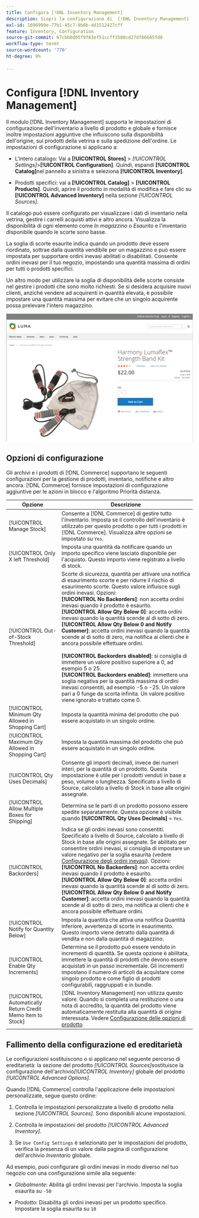 ```yaml
---
title: Configura [!DNL Inventory Management]
description: Scopri la configurazione di  [!DNL Inventory Management]  opzioni che determinano la disponibilità dell'origine, i prodotti di vetrina e la spedizione dell'ordine.
exl-id: 1696999e-77b1-45c7-9b0b-dd1512427cff
feature: Inventory, Configuration
source-git-commit: 67cbb0d05f9f63ef51ccff3580cd27df86645fd0
workflow-type: tm+mt
source-wordcount: '770'
ht-degree: 0%

---
```


# Configura [!DNL Inventory Management]

Il modulo [!DNL Inventory Management] supporta le impostazioni di configurazione dell&#39;inventario a livello di prodotto e globale e fornisce inoltre impostazioni aggiuntive che influiscono sulla disponibilità dell&#39;origine, sui prodotti della vetrina e sulla spedizione dell&#39;ordine. Le impostazioni di configurazione si applicano a:

- L&#39;intero catalogo: Vai a **[!UICONTROL Stores]** > _[!UICONTROL Settings]_>**[!UICONTROL Configuration]**. Quindi, espandi **[!UICONTROL Catalog]**&#x200B;nel pannello a sinistra e seleziona **[!UICONTROL Inventory]**.

- Prodotti specifici: vai a **[!UICONTROL Catalog]** > **[!UICONTROL Products]**. Quindi, aprire il prodotto in modalità di modifica e fare clic su **[!UICONTROL Advanced Inventory]** nella sezione _[!UICONTROL Sources]_.

Il catalogo può essere configurato per visualizzare i dati di inventario nella vetrina, gestire i carrelli acquisti attivi e altro ancora. Visualizza la disponibilità di ogni elemento come _In magazzino_ o _Esaurito_ e l&#39;inventario disponibile quando le scorte sono basse.

La soglia di scorte esaurite indica quando un prodotto deve essere riordinato, sottrae dalla quantità vendibile per un magazzino e può essere impostata per supportare ordini inevasi abilitati o disabilitati. Consente ordini inevasi per il tuo negozio, impostando una quantità massima di ordini per tutti o prodotti specifici.

Un altro modo per utilizzare la soglia di disponibilità delle scorte consiste nel gestire i prodotti che sono molto richiesti. Se si desidera acquisire nuovi clienti, anziché vendere ad acquirenti in quantità elevata, è possibile impostare una quantità massima per evitare che un singolo acquirente possa prelevare l&#39;intero magazzino.

![Esempio di disponibilità, solo 1 rimanente](assets/storefront-stock-options-1-left.png)

## Opzioni di configurazione

Gli archivi e i prodotti di [!DNL Commerce] supportano le seguenti configurazioni per la gestione di prodotti, inventario, notifiche e altro ancora. [!DNL Commerce] fornisce impostazioni di configurazione aggiuntive per le azioni in blocco e l&#39;algoritmo Priorità distanza.

| Opzione | Descrizione |
|--|--|
| [!UICONTROL Manage Stock] | Consente a [!DNL Commerce] di gestire tutto l&#39;inventario. Imposta se il controllo dell&#39;inventario è utilizzato per questo prodotto o per tutti i prodotti in [!DNL Commerce]. Visualizza altre opzioni se impostato su `Yes`. |
| [!UICONTROL Only X left Threshold] | Imposta una quantità da notificare quando un importo specifico viene lasciato disponibile per l&#39;acquisto. Questo importo viene registrato a livello di stock. |
| [!UICONTROL Out-of-Stock Threshold] | Scorte di sicurezza, quantità per attivare una notifica di esaurimento scorte e per ridurre il rischio di esaurimento scorte. Questo valore influisce sugli ordini inevasi. Opzioni:<br />**[!UICONTROL No Backorders]**: non accetta ordini inevasi quando il prodotto è esaurito.<br />**[!UICONTROL Allow Qty Below 0]**: accetta ordini inevasi quando la quantità scende al di sotto di zero.<br />**[!UICONTROL Allow Qty Below 0 and Notify Customer]**: accetta ordini inevasi quando la quantità scende al di sotto di zero, ma notifica ai clienti che è ancora possibile effettuare ordini.<br /><br />**[!UICONTROL Backorders disabled]**: si consiglia di immettere un valore positivo superiore a 0, ad esempio 5 o 25. <br/>**[!UICONTROL Backorders enabled]**: immettere una soglia negativa per la quantità massima di ordini inevasi consentiti, ad esempio -5 o -25. Un valore pari a 0 funge da scorta infinita. Un valore positivo viene ignorato e trattato come 0. |
| [!UICONTROL Minimum Qty Allowed in Shopping Cart] | Imposta la quantità minima del prodotto che può essere acquistato in un singolo ordine. |
| [!UICONTROL Maximum Qty Allowed in Shopping Cart] | Imposta la quantità massima del prodotto che può essere acquistato in un singolo ordine. |
| [!UICONTROL Qty Uses Decimals] | Consente gli importi decimali, invece dei numeri interi, per la quantità di un prodotto. Questa impostazione è utile per i prodotti venduti in base a peso, volume o lunghezza. Specificato a livello di Source, calcolato a livello di Stock in base alle origini assegnate. |
| [!UICONTROL Allow Multiple Boxes for Shipping] | Determina se le parti di un prodotto possono essere spedite separatamente. Questa opzione è visibile quando **[!UICONTROL Qty Uses Decimals]** = `Yes`. |
| [!UICONTROL Backorders] | Indica se gli ordini inevasi sono consentiti. Specificato a livello di Source, calcolato a livello di Stock in base alle origini assegnate. Se abilitato per consentire ordini inevasi, si consiglia di impostare un valore negativo per la soglia esaurita (vedere [Configurazione degli ordini inevasi](backorders.md)). Opzioni:<br />**[!UICONTROL No Backorders]**: non accetta ordini inevasi quando il prodotto è esaurito.<br />**[!UICONTROL Allow Qty Below 0]**: accetta ordini inevasi quando la quantità scende al di sotto di zero.<br />**[!UICONTROL Allow Qty Below 0 and Notify Customer]**: accetta ordini inevasi quando la quantità scende al di sotto di zero, ma notifica ai clienti che è ancora possibile effettuare ordini. |
| [!UICONTROL Notify for Quantity Below] | Imposta la quantità che attiva una notifica Quantità inferiore, avvertenza di scorte in esaurimento. Questo importo viene detratto dalla quantità di vendita e non dalla quantità di magazzino. |
| [!UICONTROL Enable Qty Increments] | Determina se il prodotto può essere venduto in incrementi di quantità. Se questa opzione è abilitata, immettere la quantità di prodotti che devono essere acquistati in un passo incrementale. Gli incrementi impostano il numero di articoli da acquistare come singolo prodotto e come figlio di prodotti configurabili, raggruppati e in bundle. |
| [!UICONTROL Automatically Return Credit Memo Item to Stock] | [!DNL Inventory Management] non utilizza questo valore. Quando si completa una restituzione o una nota di accredito, la quantità del prodotto viene automaticamente restituita alla quantità di origine interessata. Vedere [Configurazione delle opzioni di prodotto](product-options.md). |

## Fallimento della configurazione ed ereditarietà

Le configurazioni sostituiscono o si applicano nel seguente percorso di ereditarietà: la sezione del prodotto _[!UICONTROL Sources]_&#x200B;sostituisce la configurazione dell&#39;archivio&#x200B;_[!UICONTROL Inventory]_ globale del prodotto _[!UICONTROL Advanced Options]_.

Quando [!DNL Commerce] controlla l&#39;applicazione delle impostazioni personalizzate, segue questo ordine:

1. Controlla le impostazioni personalizzate a livello di prodotto nella sezione _[!UICONTROL Sources]_. Sono disponibili alcune impostazioni.

1. Controlla le impostazioni del prodotto _[!UICONTROL Advanced Inventory]_.

1. Se `Use Config Settings` è selezionato per le impostazioni del prodotto, verifica la presenza di un valore dalla pagina di configurazione dell&#39;archivio _Inventario_ globale.

Ad esempio, puoi configurare gli ordini inevasi in modo diverso nel tuo negozio con una configurazione simile alla seguente:

- _Globalmente:_ Abilita gli ordini inevasi per l&#39;archivio. Imposta la soglia esaurita su `-50`

- _Prodotto:_ Disabilita gli ordini inevasi per un prodotto specifico. Impostare la soglia esaurita su `10`
